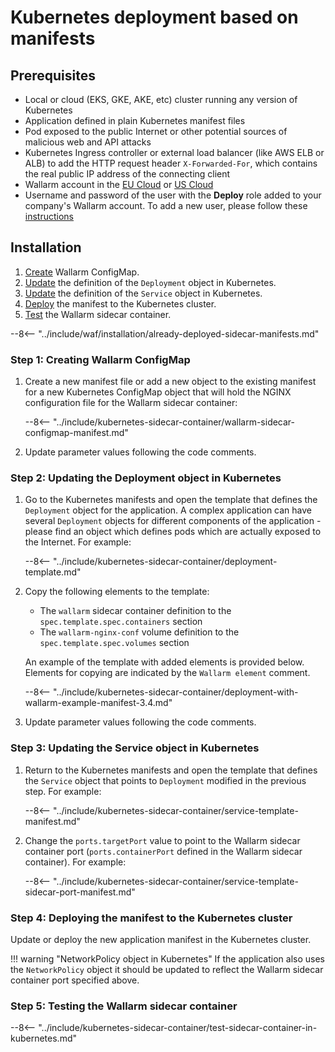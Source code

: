 [versioning-policy]:          ../../../updating-migrating/versioning-policy.md#version-list

# Kubernetes deployment based on manifests

## Prerequisites

* Local or cloud (EKS, GKE, AKE, etc) cluster running any version of Kubernetes
* Application defined in plain Kubernetes manifest files
* Pod exposed to the public Internet or other potential sources of malicious web and API attacks
* Kubernetes Ingress controller or external load balancer (like AWS ELB or ALB) to add the HTTP request header `X-Forwarded-For`, which contains the real public IP address of the connecting client
* Wallarm account in the [EU Cloud](https://my.wallarm.com/) or [US Cloud](https://us1.my.wallarm.com/)
* Username and password of the user with the **Deploy** role added to your company's Wallarm account. To add a new user, please follow these [instructions](../../../user-guides/settings/users.md#create-a-user)

## Installation

1. [Create](#step-1-creating-wallarm-configmap) Wallarm ConfigMap.
3. [Update](#step-2-updating-the-deployment-object-in-kubernetes) the definition of the `Deployment` object in Kubernetes.
4. [Update](#step-3-updating-the-service-object-in-kubernetes) the definition of the `Service` object in Kubernetes.
5. [Deploy](#step-4-deploying-the-manifest-to-the-kubernetes-cluster) the manifest to the Kubernetes cluster.
6. [Test](#step-5-testing-the-wallarm-sidecar-container) the Wallarm sidecar container.

--8<-- "../include/waf/installation/already-deployed-sidecar-manifests.md"

### Step 1: Creating Wallarm ConfigMap

1. Create a new manifest file or add a new object to the existing manifest for a new Kubernetes ConfigMap object that will hold the NGINX configuration file for the Wallarm sidecar container:

    --8<-- "../include/kubernetes-sidecar-container/wallarm-sidecar-configmap-manifest.md"

2. Update parameter values following the code comments.

### Step 2: Updating the Deployment object in Kubernetes

1. Go to the Kubernetes manifests and open the template that defines the `Deployment` object for the application. A complex application can have several `Deployment` objects for different components of the application - please find an object which defines pods which are actually exposed to the Internet. For example:

    --8<-- "../include/kubernetes-sidecar-container/deployment-template.md"

2. Copy the following elements to the template:

    * The `wallarm` sidecar container definition to the `spec.template.spec.containers` section
    * The `wallarm-nginx-conf` volume definition to the `spec.template.spec.volumes` section
    
    An example of the template with added elements is provided below. Elements for copying are indicated by the `Wallarm element` comment.

    --8<-- "../include/kubernetes-sidecar-container/deployment-with-wallarm-example-manifest-3.4.md"

3. Update parameter values following the code comments.

### Step 3: Updating the Service object in Kubernetes

1. Return to the Kubernetes manifests and open the template that defines the `Service` object that points to `Deployment` modified in the previous step. For example:

    --8<-- "../include/kubernetes-sidecar-container/service-template-manifest.md"

2. Change the `ports.targetPort` value to point to the Wallarm sidecar container port (`ports.containerPort` defined in the Wallarm sidecar container). For example:

    --8<-- "../include/kubernetes-sidecar-container/service-template-sidecar-port-manifest.md"

### Step 4: Deploying the manifest to the Kubernetes cluster

Update or deploy the new application manifest in the Kubernetes cluster.

!!! warning "NetworkPolicy object in Kubernetes"
    If the application also uses the `NetworkPolicy` object it should be updated to reflect the Wallarm sidecar container port specified above.

### Step 5: Testing the Wallarm sidecar container

--8<-- "../include/kubernetes-sidecar-container/test-sidecar-container-in-kubernetes.md"